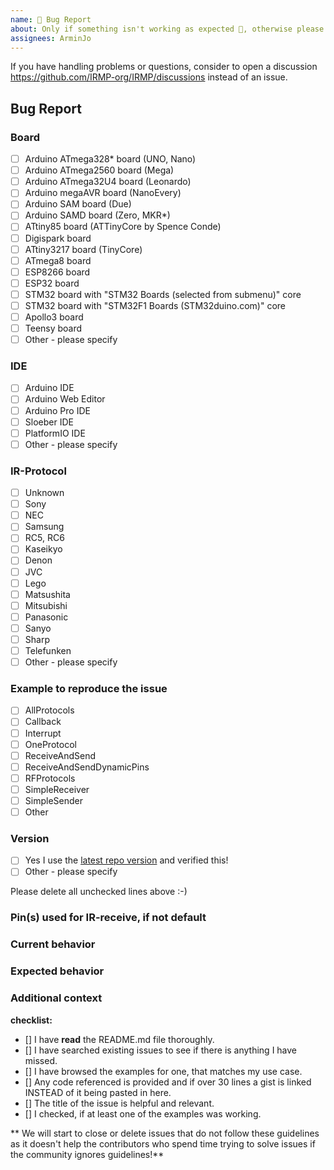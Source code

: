 ```yaml
---
name: 🐛 Bug Report
about: Only if something isn't working as expected 🤔, otherwise please open a discussion.
assignees: ArminJo
---
```


If you have handling problems or questions, consider to open a discussion https://github.com/IRMP-org/IRMP/discussions instead of an issue.

## Bug Report

### Board
* [ ] Arduino ATmega328* board (UNO, Nano)
* [ ] Arduino ATmega2560 board (Mega)
* [ ] Arduino ATmega32U4 board (Leonardo)
* [ ] Arduino megaAVR board (NanoEvery)
* [ ] Arduino SAM board (Due)
* [ ] Arduino SAMD board (Zero, MKR*)
* [ ] ATtiny85 board (ATTinyCore by Spence Conde)
* [ ] Digispark board
* [ ] ATtiny3217 board (TinyCore)
* [ ] ATmega8 board
* [ ] ESP8266 board
* [ ] ESP32 board
* [ ] STM32 board with "STM32 Boards (selected from submenu)" core
* [ ] STM32 board with "STM32F1 Boards (STM32duino.com)" core
* [ ] Apollo3 board
* [ ] Teensy board
* [ ] Other - please specify

<!-- Please specify board name if not included in board selection -->

### IDE
* [ ] Arduino IDE
* [ ] Arduino Web Editor
* [ ] Arduino Pro IDE
* [ ] Sloeber IDE
* [ ] PlatformIO IDE
* [ ] Other - please specify

### IR-Protocol
* [ ] Unknown
* [ ] Sony
* [ ] NEC
* [ ] Samsung
* [ ] RC5, RC6
* [ ] Kaseikyo
* [ ] Denon
* [ ] JVC
* [ ] Lego
* [ ] Matsushita
* [ ] Mitsubishi
* [ ] Panasonic
* [ ] Sanyo
* [ ] Sharp
* [ ] Telefunken
* [ ] Other - please specify

### Example to reproduce the issue
* [ ] AllProtocols
* [ ] Callback
* [ ] Interrupt
* [ ] OneProtocol
* [ ] ReceiveAndSend
* [ ] ReceiveAndSendDynamicPins
* [ ] RFProtocols
* [ ] SimpleReceiver
* [ ] SimpleSender
* [ ] Other

### Version
* [ ] Yes I use the [latest repo version](https://github.com/Arduino-IRremote/Arduino-IRremote/archive/master.zip) and verified this!
* [ ] Other - please specify

Please delete all unchecked lines above :-)

### Pin(s) used for IR-receive, if not default

### Current behavior
<!-- Paste the code or repository link, if applicable. -->

<!-- Add a the serial output which indicates the error happened. -->

<!-- Add a clear and concise description of the behavior. -->

### Expected behavior
<!-- Add a clear and concise description of what you expected to happen. -->

### Additional context
<!-- (Optional) Add any other context about the problem here. -->

**checklist:**
- [] I have **read** the README.md file thoroughly.
- [] I have searched existing issues to see if there is anything I have missed.
- [] I have browsed the examples for one, that matches my use case.
- [] Any code referenced is provided and if over 30 lines a gist is linked INSTEAD of it being pasted in here.
- [] The title of the issue is helpful and relevant.
- [] I checked, if at least one of the examples was working.

** We will start to close or delete issues that do not follow these guidelines as it doesn't help the contributors who spend time trying to solve issues if the community ignores guidelines!**
